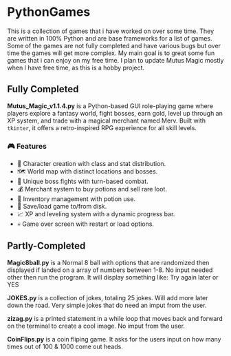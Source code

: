 # PythonGames
This is a collection of games that i have worked on over some time. They are written in 100% Python and are base frameworks for a list of games.
Some of the games are not fully completed and have various bugs but over time the games will get more complex. My main goal is to great some fun games that i can enjoy on my free time. I plan to update Mutus Magic mostly when I have free time, as this is a hobby project.

## Fully Completed
**Mutus_Magic_v1.1.4.py** is a Python-based GUI role-playing game where players explore a fantasy world, fight bosses, earn gold, level up through an XP system, and trade with a magical merchant named Merv. Built with `tkinter`, it offers a retro-inspired RPG experience for all skill levels.
### 🎮 Features
- 🧙 Character creation with class and stat distribution.
- 🗺️ World map with distinct locations and bosses.
- 🐉 Unique boss fights with turn-based combat.
- 💰 Merchant system to buy potions and sell rare loot.
- 🎒 Inventory management with potion use.
- 💾 Save/load game to/from disk.
- 📈 XP and leveling system with a dynamic progress bar.
- 💀 Game over screen with restart or load options.

## Partly-Completed
**Magic8ball.py** is a Normal 8 ball with options that are randomized then displayed if landed on a array of numbers between 1-8. No input needed other then run the program. It will display something like:
Try again later
  or
YES

**JOKES.py** is a collection of jokes, totaling 25 jokes. Will add more later down the road. Very simple jokes that do need an imput from the user.

**zizag.py** is a printed statement in a while loop that moves back and forward on the terminal to create a cool image. No imput from the user.

**CoinFlips.py** is a coin fliping game. It asks for the users input on how many times out of 100 & 1000 come out heads.
